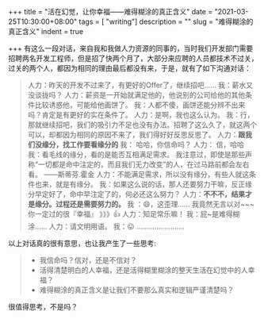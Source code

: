 +++
title = "活在幻觉，让你幸福——难得糊涂的真正含义"
date = "2021-03-25T10:30:00+08:00"
tags = [ "writing"]
description = ""
slug = "难得糊涂的真正含义"
indent = true

+++
有这么一段对话，来自我和我做人力资源的同事的，当时我们开发部门需要招聘两名开发工程师，但是招了快两个月了，大部分来应聘的人员都技术不过关，过关的两个人，都因为相同的理由最后都没有来，于是，就有了如下沟通对话：

> 人力：昨天的开发不过来了，有更好的Offer了，继续招吧……
> 我：薪水又没谈拢吗？
> 人力：薪资是一开始就满足他的，他说别的公司给他的其他条件比较诱惑他，可能给他画饼了。
> 我：人都不傻，画饼还能分辨不出来吗？肯定是有更好的实在条件了。
> 人力：是啊，我也这么认为。
> 我：行，那就继续招吧，我们的吸引力不足也没有办法。招聘了这么久了，就这两个可以，却都因为相同的原因不来了，我们得好好反思反思了。
> 人力：**跟我们没缘分，找工作要看缘分的**
> 我： 哈哈，你信命吗？
> 人力： 信，哈哈
> 我：看毛线的缘分，看的是能否互相满足需求。
> 我注意过，即使是那些声称“一切都是命中注定的，而且我们无力改变”的人，在过马路前都会左右看。
> ——斯蒂芬.霍金 ​​​
> 人力：不能满足需求，所以没有缘分，有些人就这条件也来，就是有缘分。
> 我：如果这么说的话，那人还要努力干嘛，反正缘分早定好了，命中早注定了的，何必还这么努力？
> 人力：**不不不，结果才是缘分。过程还是需要努力的。**
> 我 ：😄，这歪理…… 我竟然无言以对~~~
> 你一定过的很『幸福』 》》》👍
> 人力：知足常乐嘛！
> 我：屁~是难得糊涂……
> 人力：请文明用语。
> 我：😛
> ……………………

以上对话真的很有意思，也让我产生了一些思考:

> - 我信命吗？信对，还是不信对？
> - 活得清楚明白的人幸福，还是活得糊里糊涂的整天生活在幻觉中的人幸福？
> - 难得糊涂的真正含义是让我们不要那么真实和逻辑严谨清楚吗？

很值得思考，不是吗？